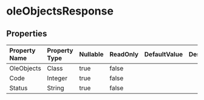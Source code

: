 # **oleObjectsResponse**

 

## **Properties**

| Property Name | Property Type | Nullable |  ReadOnly | DefaultValue | Description | 
| :- | :- | :- |:- |  :- | :- |
|OleObjects|Class|true|false |  ||
|Code|Integer|true|false |  ||
|Status|String|true|false |  ||


